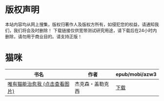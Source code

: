 # 版权声明

本站内容均从网上搜集，版权归著作人及版权方所有，如侵犯您的权益，请通知我们，我们将会及时删除！ 下载链接仅供宽带测试研究用途，请下载后在24小时内删除，请勿用于商业目的。请支持正版！

# 猫咪

| 书名 | 作者 | epub/mobi/azw3 |
| --- | --- | --- |
| [唯有猫能治愈我 (点击查看图片)](https://www.dushupai.com/attachment/2024/06/06/e60e6039118dcc71.jpg) | 杰克森・盖勒克西 | [下载](https://url89.ctfile.com/f/31084289-1357033900-848a6b?p=8866) |
